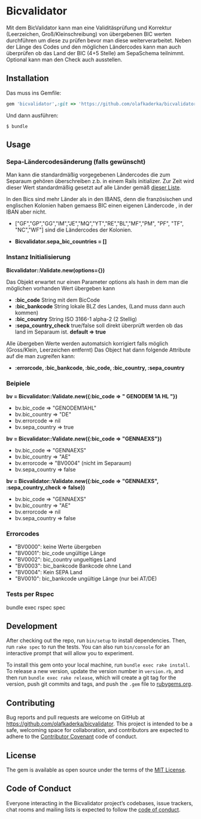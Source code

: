 # Bicvalidator
Mit dem BicValidator kann man eine Validitäsprüfung und Korrektur (Leerzeichen, Groß/Kleinschreibung) von übergebenen BIC werten durchführen um diese zu prüfen bevor man diese weiterverarbeitet.
Neben der Länge des Codes und den möglichen Ländercodes kann man auch überprüfen ob das Land der BIC (4+5 Stelle) am SepaSchema teilnimmt. 
Optional kann man den Check auch ausstellen.


## Installation

Das muss ins Gemfile:

```ruby
gem 'bicvalidator',:git => 'https://github.com/olafkaderka/bicvalidator.git', :branch => 'master'
```

Und dann ausführen:

    $ bundle

## Usage

### Sepa-Ländercodesänderung (falls gewünscht)
Man kann die standardmäßig vorgegebenen Ländercodes die zum Separaum gehören überschreiben z.b. in einem Rails initializer.
Zur Zeit wird dieser Wert standardmäßig gesetzt auf alle Länder gemäß [dieser Liste](https://wiki.xmldation.com/Support/EPC/List_of_SEPA_countries).

In den Bics sind mehr Länder als in den IBANS, denn die französischen und englischen Kolonien haben gemaess BIC einen eigenen Ländercode , in der IBAN aber nicht. 
* ["GF","GP","GG","IM","JE","MQ","YT","RE","BL","MF","PM", "PF", "TF", "NC","WF"] sind die Ländercodes der Kolonien.

* **Bicvalidator.sepa_bic_countries = []**

### Instanz Initialisierung
**Bicvalidator::Validate.new(options={})**

Das Objekt erwartet nur einen Parameter options als hash in dem man die möglichen vorhanden Wert übergeben kann
* **:bic_code** String mit dem BicCode
* **:bic_bankcode** String lokale BLZ des Landes, (Land muss dann auch kommen)
* **:bic_country** String ISO 3166-1 alpha-2 (2 Stellig)
* **:sepa_country_check** true/false soll direkt überprüft werden ob das land im Separaum ist. **default => true**

Alle übergeben Werte werden automatsich korrigiert falls möglich (Gross/Klein, Leerzeichen entfernt)
Das Object hat dann folgende Attribute auf die man zugreifen kann:
* **:errorcode, :bic_bankcode, :bic_code, :bic_country, :sepa_country**

### Beipiele
**bv = Bicvalidator::Validate.new({:bic_code  => " GENODEM 1A HL "})**
  * bv.bic_code => "GENODEM1AHL"
  * bv.bic_country => "DE"
  * bv.errorcode => nil
  * bv.sepa_country => true

**bv = Bicvalidator::Validate.new({:bic_code  => "GENNAEXS"})**
  * bv.bic_code => "GENNAEXS"
  * bv.bic_country => "AE"
  * bv.errorcode => "BV0004" (nicht im Separaum)
  * bv.sepa_country => false

**bv = Bicvalidator::Validate.new({:bic_code  => "GENNAEXS", :sepa_country_check => false})**
  * bv.bic_code => "GENNAEXS"
  * bv.bic_country => "AE"
  * bv.errorcode => nil
  * bv.sepa_country => false


### Errorcodes
* "BV0000": keine Werte übergeben
* "BV0001": bic_code ungültige Länge
* "BV0002": bic_country ungueltiges Land
* "BV0003": bic_bankcode Bankcode ohne Land
* "BV0004": Kein SEPA Land  
* "BV0010": bic_bankcode ungültige Länge (nur bei AT/DE)


### Tests per Rspec
bundle exec rspec spec

## Development

After checking out the repo, run `bin/setup` to install dependencies. Then, run `rake spec` to run the tests. You can also run `bin/console` for an interactive prompt that will allow you to experiment.

To install this gem onto your local machine, run `bundle exec rake install`. To release a new version, update the version number in `version.rb`, and then run `bundle exec rake release`, which will create a git tag for the version, push git commits and tags, and push the `.gem` file to [rubygems.org](https://rubygems.org).

## Contributing

Bug reports and pull requests are welcome on GitHub at https://github.com/olafkaderka/bicvalidator. This project is intended to be a safe, welcoming space for collaboration, and contributors are expected to adhere to the [Contributor Covenant](http://contributor-covenant.org) code of conduct.

## License

The gem is available as open source under the terms of the [MIT License](http://opensource.org/licenses/MIT).

## Code of Conduct

Everyone interacting in the Bicvalidator project’s codebases, issue trackers, chat rooms and mailing lists is expected to follow the [code of conduct](https://github.com/olafkaderka/bicvalidator/blob/master/CODE_OF_CONDUCT.md).
